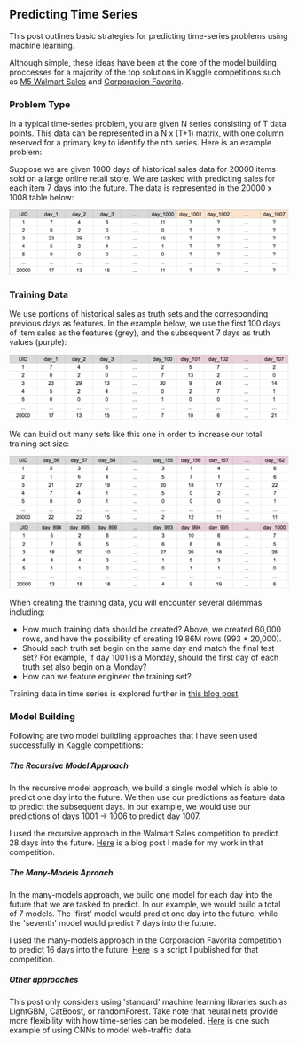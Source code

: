 ## Predicting Time Series
This post outlines basic strategies for predicting time-series problems using machine learning.  
  
Although simple, these ideas have been at the core of the model building proccesses for a majority of the top solutions in Kaggle competitions such as [M5 Walmart Sales](https://www.kaggle.com/c/m5-forecasting-accuracy/) and [Corporacion Favorita](https://www.kaggle.com/c/favorita-grocery-sales-forecasting).

### Problem Type
In a typical  time-series problem, you are given N series consisting of T data points. This data can be represented in a N x (T+1) matrix, with one column reserved for a primary key to identify the nth series. Here is an example problem:  

Suppose we are given 1000 days of historical sales data for 20000 items sold on a large online retail store. We are tasked with predicting sales for each item 7 days into the future. The data is represented in the 20000 x 1008 table below:

<img src="readme_figures/df_1000.png" width=600>

### Training Data

We use portions of historical sales as truth sets and the corresponding previous days as features. In the example below, we use the first 100 days of item sales as the features (grey), and the subsequent 7 days as truth values (purple):  

<img src="readme_figures/df_100.png" width=600>


We can build out many sets like this one in order to increase our total training set size:

<img src="readme_figures/df_155.png" width=600>

<img src="readme_figures/df_993.png" width=600>

When creating the training data, you will encounter several dilemmas including:  

* How much training data should be created? Above, we created 60,000 rows, and have the possibility of creating 19.86M rows (993 * 20,000).
* Should each truth set begin on the same day and match the final test set? For example, if day 1001 is a Monday, should the first day of each truth set also begin on a Monday?
* How can we feature engineer the training set?

Training data in time series is explored further in [this blog post](https://github.com/npa02012/blog_posts/tree/master/ts_training_data).

### Model Building

Following are two model buildling approaches that I have seen used successfully in Kaggle competitions:

##### The Recursive Model Approach
In the recursive model approach, we build a single model which is able to predict one day into the future. We then use our predictions as feature data to predict the subsequent days. In our example, we would use our predictions of days 1001 &#8594; 1006 to predict day 1007.  

I used the recursive approach in the Walmart Sales competition to predict 28 days into the future. [Here](https://github.com/npa02012/kaggle_walmart_sales) is a blog post I made for my work in that competition.

##### The Many-Models Aproach

In the many-models approach, we build one model for each day into the future that we are tasked to predict. In our example, we would build a total of 7 models. The 'first' model would predict one day into the future, while the 'seventh' model would predict 7 days into the future.

I used the many-models approach in the Corporacion Favorita competition to predict 16 days into the future. [Here](https://www.kaggle.com/npa02012/ceshine-s-lgbm-starter-in-r-lb-0-529) is a script I published for that competition.

##### Other approaches

This post only considers using 'standard' machine learning libraries such as LightGBM, CatBoost, or randomForest. Take note that neural nets provide more flexibility with how time-series can be modeled. [Here](https://github.com/sjvasquez/web-traffic-forecasting) is one such example of using CNNs to model web-traffic data.  



